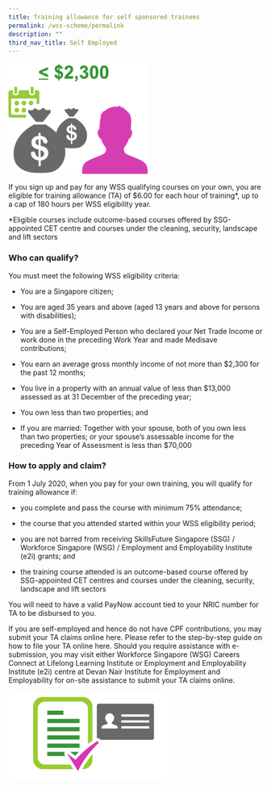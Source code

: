 ```yaml
---
title: Training allowance for self sponsored trainees
permalink: /wss-scheme/permalink
description: ""
third_nav_title: Self Employed
---
```

![](/images/WSS7.png)

If you sign up and pay for any WSS qualifying courses on your own, you are eligible for training allowance (TA) of $6.00 for each hour of training*, up to a cap of 180 hours per WSS eligibility year.

*Eligible courses include outcome-based courses offered by SSG-appointed CET centre and courses under the cleaning, security, landscape and lift sectors

### Who can qualify?
You must meet the following WSS eligibility criteria:

* You are a Singapore citizen;

* You are aged 35 years and above (aged 13 years and above for persons with disabilities);

* You are a Self-Employed Person who declared your Net Trade Income or work done in the preceding Work Year and made Medisave contributions;

* You earn an average gross monthly income of not more than $2,300 for the past 12 months;

* You live in a property with an annual value of less than $13,000 assessed as at 31 December of the preceding year;

* You own less than two properties; and

* If you are married: Together with your spouse, both of you own less than two properties; or your spouse’s assessable income for the preceding Year of Assessment is less than $70,000


### How to apply and claim?

From 1 July 2020, when you pay for your own training, you will qualify for training allowance if:

* you complete and pass the course with minimum 75% attendance;

* the course that you attended started within your WSS eligibility period;

* you are not barred from receiving SkillsFuture Singapore (SSG) / Workforce Singapore (WSG) / Employment and Employability Institute (e2i) grants; and

* the training course attended is an outcome-based course offered by SSG-appointed CET centres and courses under the cleaning, security, landscape and lift sectors

You will need to have a valid PayNow account tied to your NRIC number for TA to be disbursed to you.

If you are self-employed and hence do not have CPF contributions, you may submit your TA claims online here. Please refer to the step-by-step guide on how to file your TA online here. Should you require assistance with e-submission, you may visit either Workforce Singapore (WSG) Careers Connect at Lifelong Learning Institute or Employment and Employability Institute (e2i) centre at Devan Nair Institute for Employment and Employability for on-site assistance to submit your TA claims online. 

![](/images/WSS8.png)